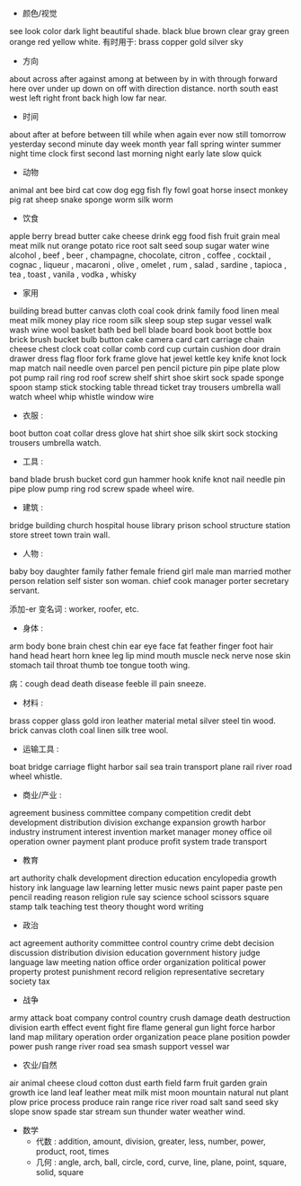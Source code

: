- 颜色/视觉

see look color dark light beautiful shade.
black blue brown clear gray green orange red yellow white.
有时用于: brass copper gold silver sky

- 方向

about across after against among at between by in with through forward here over under up down on off with direction distance.
north south east west left right front back high low far near.

- 时间

about after at before between till while when again ever now still tomorrow yesterday second minute day week month year fall spring winter summer night time clock first second last morning night early late slow quick

- 动物

animal ant bee bird cat cow dog egg fish fly fowl goat horse insect monkey pig rat sheep snake sponge worm
silk worm

- 饮食

apple berry bread butter cake cheese drink egg food fish fruit grain meal meat milk nut orange potato rice root salt seed soup sugar water wine
alcohol , beef , beer , champagne, chocolate, citron , coffee , cocktail , cognac , liqueur , macaroni , olive , omelet , rum , salad , sardine , tapioca , tea , toast , vanila , vodka , whisky

- 家用

building bread butter canvas cloth coal cook drink family food linen meal meat milk money play rice room silk sleep soup step sugar vessel walk wash wine wool basket bath bed bell blade board book boot bottle box brick brush bucket bulb button cake camera card cart carriage chain cheese chest clock coat collar comb cord cup curtain cushion door drain drawer dress flag floor fork frame glove hat jewel kettle key knife knot lock map match nail needle oven parcel pen pencil picture pin pipe plate plow pot pump rail ring rod roof screw shelf shirt shoe skirt sock spade sponge spoon stamp stick stocking table thread ticket tray trousers umbrella wall watch wheel whip whistle window wire

- 衣服 :

boot button coat collar dress glove hat shirt shoe silk skirt sock stocking trousers umbrella watch.

- 工具 :

band blade brush bucket cord gun hammer hook knife knot nail needle pin pipe plow pump ring rod screw spade wheel wire.

- 建筑 :

bridge building church hospital house library prison school structure station store street town train wall.

- 人物 :

baby boy daughter family father female friend girl male man married mother person relation self sister son woman.
chief cook manager porter secretary servant.

添加-er 变名词 : worker, roofer, etc.

- 身体 :

arm body bone brain chest chin ear eye face fat feather finger foot hair hand head heart horn knee leg lip mind mouth muscle neck nerve nose skin stomach tail throat thumb toe tongue tooth wing.

病：cough dead death disease feeble ill pain sneeze.

- 材料 :

brass copper glass gold iron leather material metal silver steel tin wood.
brick canvas cloth coal linen silk tree wool.

- 运输工具 :

boat bridge carriage flight harbor sail sea train transport plane rail river road wheel whistle.

- 商业/产业 :

agreement business committee company competition credit debt development distribution division exchange expansion growth harbor industry instrument interest invention market manager money office oil operation owner payment plant produce profit system trade transport

- 教育

art authority chalk development direction education encylopedia growth history ink language law learning letter music news paint paper paste pen pencil reading reason religion rule say science school scissors square stamp talk teaching test theory thought word writing

- 政治

act agreement authority committee control country crime debt decision discussion distribution division education government history judge language law meeting nation office order organization political power property protest punishment record religion representative secretary society tax

- 战争

army attack boat company control country crush damage death destruction division earth effect event fight fire flame general gun light force harbor land map military operation order organization peace plane position powder power push range river road sea smash support vessel war

- 农业/自然

air animal cheese cloud cotton dust earth field farm fruit garden grain growth ice land leaf leather meat milk mist moon mountain natural nut plant plow price process produce rain range rice river road salt sand seed sky slope snow spade star stream sun thunder water weather wind.

- 数学
  - 代数 : addition, amount, division, greater, less, number, power, product, root, times
  - 几何 : angle, arch, ball, circle, cord, curve, line, plane, point, square, solid, square